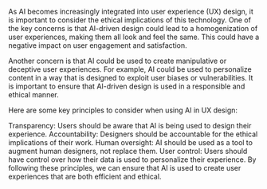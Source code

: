 As AI becomes increasingly integrated into user experience (UX) design, it is important to consider the ethical implications of this technology. One of the key concerns is that AI-driven design could lead to a homogenization of user experiences, making them all look and feel the same. This could have a negative impact on user engagement and satisfaction.

Another concern is that AI could be used to create manipulative or deceptive user experiences. For example, AI could be used to personalize content in a way that is designed to exploit user biases or vulnerabilities. It is important to ensure that AI-driven design is used in a responsible and ethical manner.

Here are some key principles to consider when using AI in UX design:

Transparency: Users should be aware that AI is being used to design their experience.
Accountability: Designers should be accountable for the ethical implications of their work.
Human oversight: AI should be used as a tool to augment human designers, not replace them.
User control: Users should have control over how their data is used to personalize their experience.
By following these principles, we can ensure that AI is used to create user experiences that are both efficient and ethical.